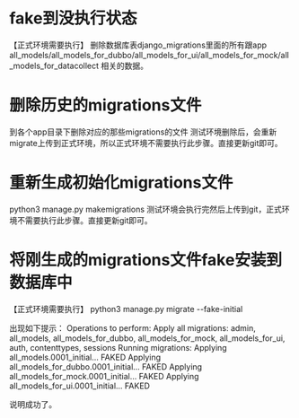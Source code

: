 # fake到没执行状态
【正式环境需要执行】
删除数据库表django_migrations里面的所有跟app 
all_models/all_models_for_dubbo/all_models_for_ui/all_models_for_mock/all_models_for_datacollect
相关的数据。

# 删除历史的migrations文件
到各个app目录下删除对应的那些migrations的文件
测试环境删除后，会重新migrate上传到正式环境，所以正式环境不需要执行此步骤。直接更新git即可。

# 重新生成初始化migrations文件
python3 manage.py makemigrations
测试环境会执行完然后上传到git，正式环境不需要执行此步骤。直接更新git即可。

# 将刚生成的migrations文件fake安装到数据库中
【正式环境需要执行】
python3 manage.py migrate --fake-initial

出现如下提示：
Operations to perform:
  Apply all migrations: admin, all_models, all_models_for_dubbo, all_models_for_mock, all_models_for_ui, auth, contenttypes, sessions
Running migrations:
  Applying all_models.0001_initial... FAKED
  Applying all_models_for_dubbo.0001_initial... FAKED
  Applying all_models_for_mock.0001_initial... FAKED
  Applying all_models_for_ui.0001_initial... FAKED

说明成功了。


